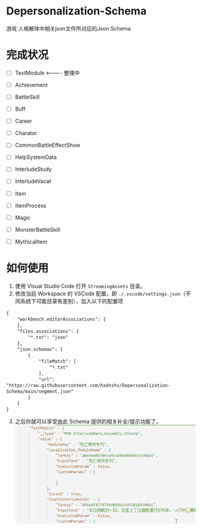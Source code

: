 # Depersonalization-Schema
游戏 人格解体中相关json文件所对应的Json Schema

# 完成状况

- [ ] TextModule <---- 整理中
- [ ] Achievement
- [ ] BattleSkill
- [ ] Buff
- [ ] Career
- [ ] Charator
- [ ] CommonBattleEffectShow
- [ ] HelpSystemData
- [ ] InterludeStudy
- [ ] InterludeVacat
- [ ] Item
- [ ] ItemProcess
- [ ] Magic
- [ ] MonsterBattleSkill
- [ ] MythicalItem


# 如何使用

1. 使用 Visual Studio Code 打开 `StreamingAssets` 目录。
2. 修改当前 Workspace 的 VSCode 配置，即 `./.vscode/settings.json`（不同系统下可能目录有差别），加入以下的配置项
```
{
    "workbench.editorAssociations": {
    },
    "files.associations": {
        "*.txt": "json"
    },
    "json.schemas": [
        {
            "fileMatch": [
                "*.txt"
            ],
            "url": "https://raw.githubusercontent.com/hxdnshx/Depersonalization-Schema/main/segment.json"
        }
    ]
}
```
3. 之后你就可以享受由此 Schema 提供的相关补全/提示功能了。
![example](./images/example.gif)